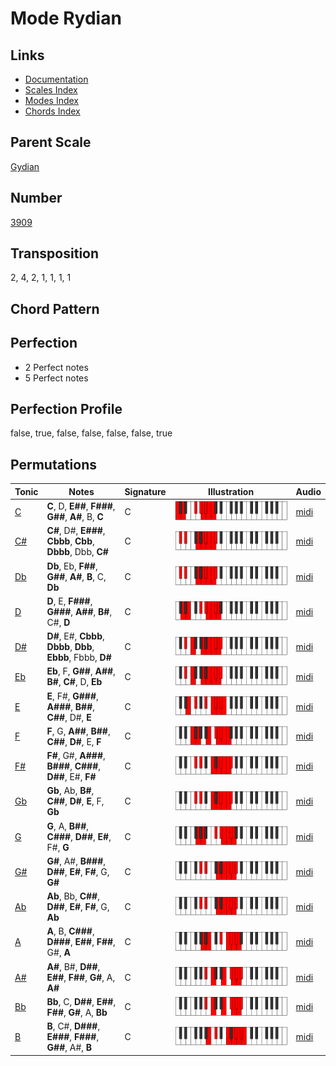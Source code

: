 # Mode Rydian

## Links

- [Documentation](README.md)
- [Scales Index](Scales.md)
- [Modes Index](Modes.md)
- [Chords Index](Chords.md)

## Parent Scale

[Gydian](ScaleGydian.md)

## Number

[3909](https://ianring.com/musictheory/scales/3909)

## Transposition

2, 4, 2, 1, 1, 1, 1

## Chord Pattern



## Perfection

- 2 Perfect notes
- 5 Perfect notes

## Perfection Profile

false, true, false, false, false, false, true

## Permutations

| Tonic | Notes | Signature | Illustration | Audio |
|-------|-------|-----------|--------------|-------|
| [C](ModeCNaturalRydian.md) | **C**, D, **E##**, **F###**, **G##**, **A#**, B, **C** | C | ![CNaturalRydian](ModeCNaturalRydian.png) | [midi](https://github.com/edipermadi/music/blob/main/docs/ModeCNaturalRydian.mid?raw=true) |
| [C#](ModeCSharpRydian.md) | **C#**, D#, **E###**, **Cbbb**, **Cbb**, **Dbbb**, Dbb, **C#** | C | ![CSharpRydian](ModeCSharpRydian.png) | [midi](https://github.com/edipermadi/music/blob/main/docs/ModeCSharpRydian.mid?raw=true) |
| [Db](ModeDFlatRydian.md) | **Db**, Eb, **F##**, **G##**, **A#**, **B**, C, **Db** | C | ![DFlatRydian](ModeDFlatRydian.png) | [midi](https://github.com/edipermadi/music/blob/main/docs/ModeDFlatRydian.mid?raw=true) |
| [D](ModeDNaturalRydian.md) | **D**, E, **F###**, **G###**, **A##**, **B#**, C#, **D** | C | ![DNaturalRydian](ModeDNaturalRydian.png) | [midi](https://github.com/edipermadi/music/blob/main/docs/ModeDNaturalRydian.mid?raw=true) |
| [D#](ModeDSharpRydian.md) | **D#**, E#, **Cbbb**, **Dbbb**, **Dbb**, **Ebbb**, Fbbb, **D#** | C | ![DSharpRydian](ModeDSharpRydian.png) | [midi](https://github.com/edipermadi/music/blob/main/docs/ModeDSharpRydian.mid?raw=true) |
| [Eb](ModeEFlatRydian.md) | **Eb**, F, **G##**, **A##**, **B#**, **C#**, D, **Eb** | C | ![EFlatRydian](ModeEFlatRydian.png) | [midi](https://github.com/edipermadi/music/blob/main/docs/ModeEFlatRydian.mid?raw=true) |
| [E](ModeENaturalRydian.md) | **E**, F#, **G###**, **A###**, **B##**, **C##**, D#, **E** | C | ![ENaturalRydian](ModeENaturalRydian.png) | [midi](https://github.com/edipermadi/music/blob/main/docs/ModeENaturalRydian.mid?raw=true) |
| [F](ModeFNaturalRydian.md) | **F**, G, **A##**, **B##**, **C##**, **D#**, E, **F** | C | ![FNaturalRydian](ModeFNaturalRydian.png) | [midi](https://github.com/edipermadi/music/blob/main/docs/ModeFNaturalRydian.mid?raw=true) |
| [F#](ModeFSharpRydian.md) | **F#**, G#, **A###**, **B###**, **C###**, **D##**, E#, **F#** | C | ![FSharpRydian](ModeFSharpRydian.png) | [midi](https://github.com/edipermadi/music/blob/main/docs/ModeFSharpRydian.mid?raw=true) |
| [Gb](ModeGFlatRydian.md) | **Gb**, Ab, **B#**, **C##**, **D#**, **E**, F, **Gb** | C | ![GFlatRydian](ModeGFlatRydian.png) | [midi](https://github.com/edipermadi/music/blob/main/docs/ModeGFlatRydian.mid?raw=true) |
| [G](ModeGNaturalRydian.md) | **G**, A, **B##**, **C###**, **D##**, **E#**, F#, **G** | C | ![GNaturalRydian](ModeGNaturalRydian.png) | [midi](https://github.com/edipermadi/music/blob/main/docs/ModeGNaturalRydian.mid?raw=true) |
| [G#](ModeGSharpRydian.md) | **G#**, A#, **B###**, **D##**, **E#**, **F#**, G, **G#** | C | ![GSharpRydian](ModeGSharpRydian.png) | [midi](https://github.com/edipermadi/music/blob/main/docs/ModeGSharpRydian.mid?raw=true) |
| [Ab](ModeAFlatRydian.md) | **Ab**, Bb, **C##**, **D##**, **E#**, **F#**, G, **Ab** | C | ![AFlatRydian](ModeAFlatRydian.png) | [midi](https://github.com/edipermadi/music/blob/main/docs/ModeAFlatRydian.mid?raw=true) |
| [A](ModeANaturalRydian.md) | **A**, B, **C###**, **D###**, **E##**, **F##**, G#, **A** | C | ![ANaturalRydian](ModeANaturalRydian.png) | [midi](https://github.com/edipermadi/music/blob/main/docs/ModeANaturalRydian.mid?raw=true) |
| [A#](ModeASharpRydian.md) | **A#**, B#, **D##**, **E##**, **F##**, **G#**, A, **A#** | C | ![ASharpRydian](ModeASharpRydian.png) | [midi](https://github.com/edipermadi/music/blob/main/docs/ModeASharpRydian.mid?raw=true) |
| [Bb](ModeBFlatRydian.md) | **Bb**, C, **D##**, **E##**, **F##**, **G#**, A, **Bb** | C | ![BFlatRydian](ModeBFlatRydian.png) | [midi](https://github.com/edipermadi/music/blob/main/docs/ModeBFlatRydian.mid?raw=true) |
| [B](ModeBNaturalRydian.md) | **B**, C#, **D###**, **E###**, **F###**, **G##**, A#, **B** | C | ![BNaturalRydian](ModeBNaturalRydian.png) | [midi](https://github.com/edipermadi/music/blob/main/docs/ModeBNaturalRydian.mid?raw=true) |
